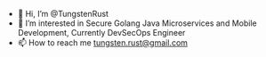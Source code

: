 - 👋 Hi, I’m @TungstenRust
- 👀 I’m interested in Secure Golang Java Microservices and Mobile Development, Currently DevSecOps Engineer
- 📫 How to reach me tungsten.rust@gmail.com

<!---
TungstenRust/TungstenRust is a ✨ special ✨ repository because its `README.md` (this file) appears on your GitHub profile.
You can click the Preview link to take a look at your changes.
--->
